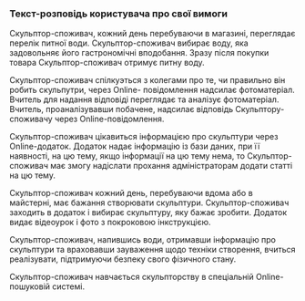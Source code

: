 ### Текст-розповідь користувача про свої вимоги

  Скульптор-споживач, кожний день перебуваючи в магазині, переглядає перелік питної води.
  Скульптор-споживач вибирає воду, яка задовольняє його гастрономічні вподобання.
 Зразу  після покупки товара Скульптор-споживач отримує питну воду.

 Скульптор-споживач спілкуэться з колегами про те, чи правильно він робить скульпутри,  через  Online- повідомлення надсилає фотоматеріал. 
  Вчитель для надання відповіді переглядає та аналізує фотоматеріал.
   Вчитель, проаналізувавши побачене, надсилає відповідь Скульптору-споживачу через Online-повідомлення.

 Скульптор-споживач цікавиться інформацією про скульптури  через  Online-додаток. 
  Додаток надає інформацію із бази даних, при її наявності, на цю тему, якщо інформації на цю тему нема, то Скульптор-споживач має змогу надіслати прохання адміністраторам додати  статті на цю тему.

 Скульптор-споживач кожний день, перебуваючи вдома або в майстерні, має бажання створювати скульптури.
  Скульптор-споживач заходить в додаток і вибирає скульптуру, яку бажає зробити.
    Додаток видає відеоурок і фото з покроковою інкструкцією. 
    
Скульптор-споживач, напившись води, отримавши інформацію про скульптури  та враховавши зауваження щодо техніки створення, вчиться реалізувати, підтримуючи безпеку свого фізичного стану.
 
  Скульптор-споживач навчається скульпторству в спеціальній Online-пошуковій системі.
